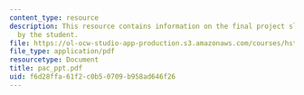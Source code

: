 ```yaml
---
content_type: resource
description: This resource contains information on the final project slides created
  by the student.
file: https://ol-ocw-studio-app-production.s3.amazonaws.com/courses/hst-951j-medical-decision-support-fall-2005/f6d28ffa61f2c0b50709b958ad646f26_pac_ppt.pdf
file_type: application/pdf
resourcetype: Document
title: pac_ppt.pdf
uid: f6d28ffa-61f2-c0b5-0709-b958ad646f26
---
```


